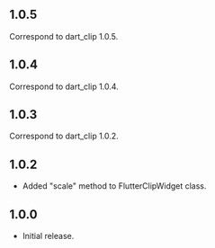 ## 1.0.5

Correspond to dart_clip 1.0.5.

## 1.0.4

Correspond to dart_clip 1.0.4.

## 1.0.3

Correspond to dart_clip 1.0.2.

## 1.0.2

* Added "scale" method to FlutterClipWidget class.

## 1.0.0

* Initial release.
